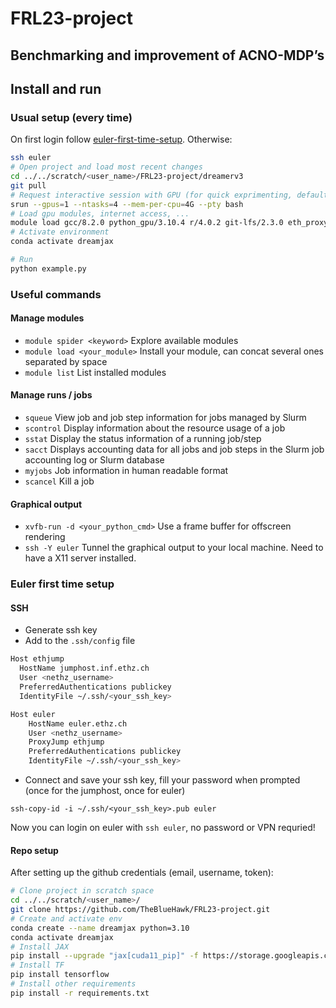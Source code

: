 # FRL23-project
## Benchmarking and improvement of ACNO-MDP’s


## Install and run
### Usual setup (every time)
On first login follow [euler-first-time-setup](#euler-first-time-setup). Otherwise:
```bash
ssh euler
# Open project and load most recent changes
cd ../../scratch/<user_name>/FRL23-project/dreamerv3
git pull
# Request interactive session with GPU (for quick exprimenting, default time-out 1H)
srun --gpus=1 --ntasks=4 --mem-per-cpu=4G --pty bash
# Load gpu modules, internet access, ...
module load gcc/8.2.0 python_gpu/3.10.4 r/4.0.2 git-lfs/2.3.0 eth_proxy npm/6.14.9 ffmpeg/5.0 cudnn/8.8.1.3 cuda/11.7.0 
# Activate environment 
conda activate dreamjax

# Run
python example.py
```


### Useful commands

#### Manage modules
- `module spider <keyword>`   Explore available modules 
- `module load <your_module>` Install your module, can concat several ones separated by space
- `module list`               List installed modules

#### Manage runs / jobs
- `squeue`	View job and job step information for jobs managed by Slurm
- `scontrol`	Display information about the resource usage of a job
- `sstat`	    Display the status information of a running job/step
- `sacct`	    Displays accounting data for all jobs and job steps in the Slurm job accounting log or Slurm database
- `myjobs`	Job information in human readable format
- `scancel`	Kill a job

#### Graphical output
- `xvfb-run -d <your_python_cmd>` Use a frame buffer for offscreen rendering
- `ssh -Y euler` Tunnel the graphical output to your local machine. Need to have a X11 server installed.


### Euler first time setup
#### SSH
- Generate ssh key
- Add to the `.ssh/config` file 
  
```bash
Host ethjump
  HostName jumphost.inf.ethz.ch
  User <nethz_username>
  PreferredAuthentications publickey
  IdentityFile ~/.ssh/<your_ssh_key>

Host euler
    HostName euler.ethz.ch
    User <nethz_username>
    ProxyJump ethjump
    PreferredAuthentications publickey
    IdentityFile ~/.ssh/<your_ssh_key>
```

- Connect and save your ssh key, fill your password when prompted (once for the jumphost, once for euler)
```
ssh-copy-id -i ~/.ssh/<your_ssh_key>.pub euler
```
Now you can login on euler with `ssh euler`, no password or VPN requried!


#### Repo setup
After setting up the github credentials (email, username, token): 

```bash
# Clone project in scratch space 
cd ../../scratch/<user_name>/
git clone https://github.com/TheBlueHawk/FRL23-project.git
# Create and activate env
conda create --name dreamjax python=3.10
conda activate dreamjax
# Install JAX
pip install --upgrade "jax[cuda11_pip]" -f https://storage.googleapis.com/jax-releases/jax_cuda_releases.html
# Install TF
pip install tensorflow
# Install other requirements 
pip install -r requirements.txt
```